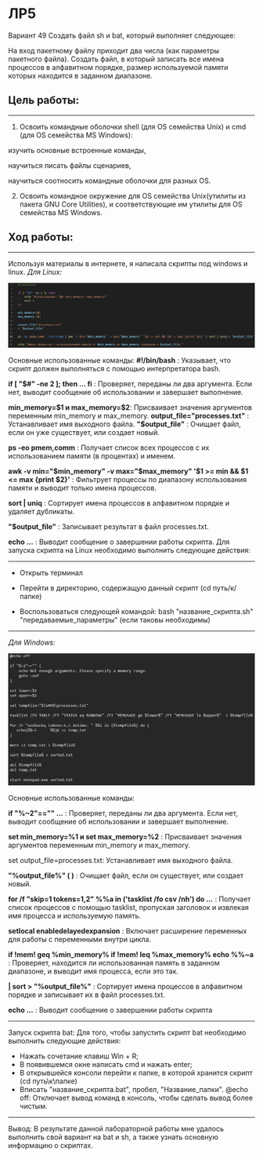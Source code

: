 # ЛР5
Вариант 49
Создать файл sh и bat, который выполняет следующее:

На вход пакетному файлу приходит два числа (как параметры пакетного файла). Создать файл, в который записать все имена процессов в алфавитном порядке, размер используемой памяти которых находится в заданном диапазоне.
## Цель работы:
---
1) Освоить командные оболочки shell (для OS семейства Unix) и cmd (для OS семейства MS Windows):

изучить основные встроенные команды,

научиться писать файлы сценариев,

научиться соотносить командные оболочки для разных OS.

2) Освоить командное окружение для OS семейства Unix(утилиты из пакета GNU Core Utilities), и соответствующие им утилиты для OS семейства MS Windows.
## Ход работы:
---
Используя материалы в интернете, я написала скрипты под windows и linux.
*Для Linux:*

<p  align="center">
    <img src="skrin1.jpg" width ""height"" >
</p>

Основные использованные команды:
**#!/bin/bash** : Указывает, что скрипт должен выполняться с помощью интерпретатора bash.

**if [ "$#" -ne 2 ]; then ... fi** : Проверяет, переданы ли два аргумента. Если нет, выводит сообщение об использовании и завершает выполнение.

**min_memory=\$1 и max_memory=\$2**: Присваивает значения аргументов переменным min_memory и max_memory.
**output_file="processes.txt"** : Устанавливает имя выходного файла.
**"$output_file"** : Очищает файл, если он уже существует, или создает новый.

**ps -eo pmem,comm** : Получает список всех процессов с их использованием памяти (в процентах) и именем.

**awk -v min="$min_memory" -v max="$max_memory" '\$1 >= min && \$1 <= max {print \$2}'** : Фильтрует процессы по диапазону использования памяти и выводит только имена процессов.

**sort | uniq** : Сортирует имена процессов в алфавитном порядке и удаляет дубликаты.

**"$output_file"** : Записывает результат в файл processes.txt.

**echo ...** : Выводит сообщение о завершении работы скрипта.
Для запуска скрипта на Linux необходимо выполнить следующие действия:

---
- Открыть терминал
  
- Перейти в директорию, содержащую данный скрипт (cd путь/к/папке)
  
- Воспользоваться следующей командой: bash "название_скрипта.sh" "передаваемые_параметры" (если таковы необходимы)

---
*Для Windows:*

<p  align="center">
    <img src="skrin3.jpg" width ""height"" >
</p>

Основные использованные команды:

**if "%~2"=="" ...** : Проверяет, переданы ли два аргумента. Если нет, выводит сообщение об использовании и завершает выполнение.

**set min_memory=%1 и set max_memory=%2** : Присваивает значения аргументов переменным min_memory и max_memory.

set output_file=processes.txt: Устанавливает имя выходного файла.

**"%output_file%" ( )** : Очищает файл, если он существует, или создает новый.

**for /f "skip=1 tokens=1,2" %%a in ('tasklist /fo csv /nh') do ...** : Получает список процессов с помощью tasklist, пропуская заголовок и извлекая имя процесса и используемую память.

**setlocal enabledelayedexpansion** : Включает расширение переменных для работы с переменными внутри цикла.

**if !mem! geq %min_memory% if !mem! leq %max_memory% echo %%~a** : Проверяет, находится ли использованная память в заданном диапазоне, и выводит имя процесса, если это так.

**| sort > "%output_file%"** : Сортирует имена процессов в алфавитном порядке и записывает их в файл processes.txt.

**echo ...** : Выводит сообщение о завершении работы скрипта

---
Запуск скрипта bat:
Для того, чтобы запустить скрипт bat необходимо выполнить следующие действия:

- Нажать сочетание клавиш Win + R;
- В появившемся окне написать cmd и нажать enter;
- В открывшейся консоли перейти к папке, в которой хранится скрипт (cd путь\к\папке)
- Вписать "название_скрипта.bat", пробел, "Название_папки".
@echo off: Отключает вывод команд в консоль, чтобы сделать вывод более чистым.
---
Вывод:
В результате данной лабораторной работы мне удалось выполнить свой вариант на bat и sh, а также узнать основную информацию о скриптах.
